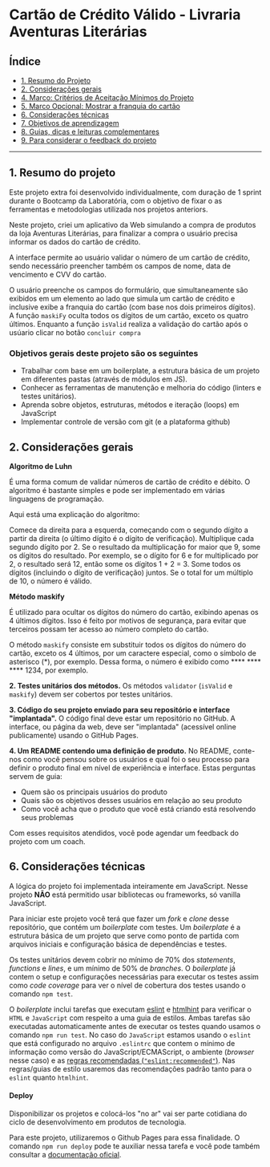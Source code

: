 # Cartão de Crédito Válido - Livraria Aventuras Literárias 

## Índice

* [1. Resumo do Projeto](#1-resumo-do-projeto)
* [2. Considerações gerais](#3-considerações-gerais)
* [4. Marco: Critérios de Aceitação Mínimos do Projeto](#4-marco-critérios-de-aceitação-mínimos-do-projeto)
* [5. Marco Opcional: Mostrar a franquia do cartão](#5-marco-opcional-mostrar-a-franquia-do-cartão)
* [6. Considerações técnicas](#6-considerações-técnicas)
* [7. Objetivos de aprendizagem](#7-objetivos-de-aprendizagem)
* [8. Guias, dicas e leituras
  complementares](#8-guias-dicas-e-leituras-complementares)
* [9. Para considerar o feedback do projeto](#9-para-considerar-o-feedback-do-projeto)

*** 

## 1. Resumo do projeto

Este projeto extra foi desenvolvido individualmente, com duração de 1 sprint durante o Bootcamp da Laboratória, com o objetivo de fixar o as ferramentas e metodologias utilizada nos projetos anteriors.

Neste projeto, criei um aplicativo da Web simulando a compra de produtos da loja Aventuras Literárias, para finalizar a compra o usuário precisa informar os dados do cartão de crédito.

A interface permite ao usuário validar o número de um cartão de crédito, sendo necessário preencher também os campos de nome, data de vencimento e CVV do cartão. 

 O usuário preenche os campos do formulário, que simultaneamente são exibidos em um elemento ao lado que simula um cartão de crédito e inclusive exibe a franquia do cartão (com base nos dois primeiros dígitos). A função `maskiFy` oculta todos os dígitos de um cartão, exceto os quatro últimos. Enquanto a função `isValid` realiza a validação do cartão após o usúario clicar no botão `concluir compra`



### Objetivos gerais deste projeto são os seguintes

* Trabalhar com base em um boilerplate, a estrutura básica de um projeto em diferentes
  pastas (através de módulos em JS).
* Conhecer as ferramentas de manutenção e melhoria do código (linters e testes
  unitários).
* Aprenda sobre objetos, estruturas, métodos e iteração (loops) em JavaScript
* Implementar controle de versão com git (e a plataforma github)

## 2. Considerações gerais

**Algoritmo de Luhn** 

É uma forma comum de validar números de cartão de crédito e débito. O algoritmo é bastante simples e pode ser implementado em várias linguagens de programação.

Aqui está uma explicação do algoritmo:

Comece da direita para a esquerda, começando com o segundo dígito a partir da direita (o último dígito é o dígito de verificação).
Multiplique cada segundo dígito por 2.
Se o resultado da multiplicação for maior que 9, some os dígitos do resultado. Por exemplo, se o dígito for 6 e for multiplicado por 2, o resultado será 12, então some os dígitos 1 + 2 = 3.
Some todos os dígitos (incluindo o dígito de verificação) juntos.
Se o total for um múltiplo de 10, o número é válido.

**Método maskify** 

É utilizado para ocultar os dígitos do número do cartão, exibindo apenas os 4 últimos dígitos. Isso é feito por motivos de segurança, para evitar que terceiros possam ter acesso ao número completo do cartão.

O método `maskify` consiste em substituir todos os dígitos do número do cartão, exceto os 4 últimos, por um caractere especial, como o símbolo de asterisco (*), por exemplo. Dessa forma, o número é exibido como **** **** **** 1234, por exemplo.



**2. Testes unitários dos métodos.**
Os métodos `validator` (`isValid` e `maskify`) devem ser cobertos por testes unitários.

**3. Código do seu projeto enviado para seu repositório e interface "implantada".**
O código final deve estar um repositório no GitHub. A interface, ou página da web,
deve ser "implantada" (acessível online publicamente) usando o GitHub Pages.

**4. Um README contendo uma definição de produto.**
No README, conte-nos como você pensou sobre os usuários e qual foi o seu
processo para definir o produto final em nível de experiência e interface.
Estas perguntas servem de guia:

* Quem são os principais usuários do produto
* Quais são os objetivos desses usuários em relação ao seu produto
* Como você acha que o produto que você está criando está resolvendo seus
  problemas

Com esses requisitos atendidos, você pode agendar um feedback do projeto com
um coach.


## 6. Considerações técnicas

A lógica do projeto foi implementada inteiramente em JavaScript. Nesse
projeto **NÃO** está permitido usar bibliotecas ou frameworks, só vanilla
JavaScript.

Para iniciar este projeto você terá que fazer um _fork_ e _clone_ desse
repositório, que contém um _boilerplate_ com testes. Um _boilerplate_ é a
estrutura básica de um projeto que serve como ponto de partida com arquivos
iniciais e configuração básica de dependências e testes.

Os testes unitários devem cobrir no mínimo de 70% dos _statements_, _functions_
e _lines_, e um mínimo de 50% de _branches_. O _boilerplate_ já contem o setup e
configurações necessárias para executar os testes assim como _code coverage_
para ver o nível de cobertura dos testes usando o comando `npm test`.



O _boilerplate_ inclui tarefas que executam [eslint](https://eslint.org/) e
[htmlhint](https://github.com/yaniswang/HTMLHint) para verificar o `HTML` e
`JavaScript` com respeito a uma guia de estilos. Ambas tarefas são executadas
automaticamente antes de executar os testes quando usamos o comando `npm run
test`.
No caso do `JavaScript` estamos usando o `eslint` que está configurado no
arquivo `.eslintrc` que contem o mínimo de informação como versão do
JavaScript/ECMAScript, o ambiente (_browser_ nesse caso) e as [regras
recomendadas (`"eslint:recommended"`)](https://eslint.org/docs/rules/).
Nas regras/guias de estilo usaremos das recomendações padrão tanto para o
`eslint` quanto `htmlhint`.

#### Deploy

Disponibilizar os projetos e colocá-los "no ar" vai ser parte cotidiana do
ciclo de desenvolvimento em produtos de tecnologia.

Para este projeto, utilizaremos o Github Pages para essa finalidade.
O comando `npm run deploy` pode te auxiliar nessa tarefa e você pode também
consultar a [documentação oficial](https://docs.github.com/pt/pages).










 

